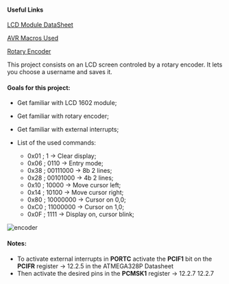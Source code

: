 
#### Useful Links

[LCD Module DataSheet](https://www.openhacks.com/uploadsproductos/eone-1602a1.pdf)

[AVR Macros Used](https://manpages.debian.org/testing/avr-libc/loop_until_bit_is_set.3avr.en.html)

[Rotary Encoder](https://www.allaboutcircuits.com/projects/how-to-use-a-rotary-encoder-in-a-mcu-based-project/)

This project consists on an LCD screen controled by a rotary encoder. It lets you choose a username and saves it.

#### Goals for this project:

  - Get familiar with LCD 1602 module;
  - Get familiar with rotary encoder;
  - Get familiar with external interrupts;
  - List of the used commands:

    - 0x01 ; 1 -> Clear display;
    - 0x06 ; 0110 -> Entry mode;
    - 0x38 ; 00111000	-> 8b 2 lines;
    - 0x28 ; 00101000	-> 4b 2 lines;
    - 0x10 ; 10000 -> Move cursor left;
    - 0x14 ; 10100 -> Move cursor right;
    - 0x80 ; 10000000	-> Cursor on 0,0;
    - 0xC0 ; 11000000	-> Cursor on 1,0;
    - 0x0F ; 1111	-> Display on, cursor blink;

![encoder](https://user-images.githubusercontent.com/74921179/201549936-423a6f95-6687-48c8-8886-de9c8873039e.gif)


#### Notes:

  - To activate external interrupts in **PORTC** activate the **PCIF1** bit on the **PCIFR** register -> 12.2.5 in the ATMEGA328P Datasheet
  - Then activate the desired pins in the **PCMSK1** register -> 12.2.7 12.2.7
